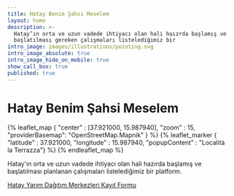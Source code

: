 ```yaml
---
title: Hatay Benim Şahsi Meselem
layout: home
description: >-
  Hatay’ın orta ve uzun vadede ihtiyacı olan hali haızrda başlamış ve
  başlatılması gereken çalışmaları listelediğimiz bir
intro_image: images/illustrations/pointing.svg
intro_image_absolute: true
intro_image_hide_on_mobile: true
show_call_box: true
published: true
---
```


# Hatay Benim Şahsi Meselem

{% leaflet_map { "center" : [37.921000,  15.987940],
                 "zoom" : 15,
                 "providerBasemap": "OpenStreetMap.Mapnik" } %}
     {% leaflet_marker { "latitude" : 37.921000,
                    "longitude" : 15.987940,
                    "popupContent" : "Località la Terrazza"} %}
{% endleaflet_map %}

Hatay'ın orta ve uzun vadede ihtiyacı olan hali hazırda başlamış ve başlatılması planlanan çalışmaları listelediğimiz bir platform. 



[Hatay Yarım Dağıtım Merkezleri Kayıt Formu](https://forms.gle/6dU1vnW2PV9jeP7KA)

